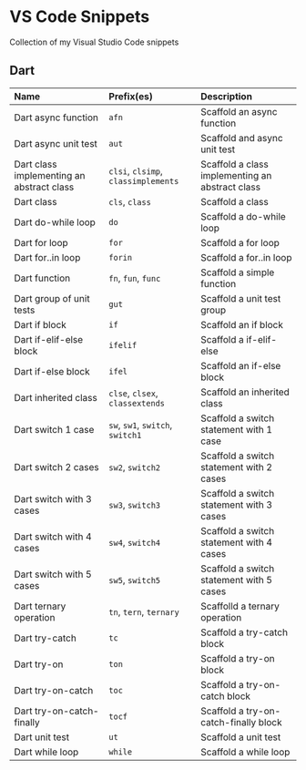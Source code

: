 # VS Code Snippets

Collection of my Visual Studio Code snippets

## Dart

| Name                                      | Prefix(es)                          | Description                                     |
| :---------------------------------------- | :---------------------------------- | :---------------------------------------------- |
| Dart async function                       | `afn`                               | Scaffold an async function                      |
| Dart async unit test                      | `aut`                               | Scaffold and async unit test                    |
| Dart class implementing an abstract class | `clsi`, `clsimp`, `classimplements` | Scaffold a class implementing an abstract class |
| Dart class                                | `cls`, `class`                      | Scaffold a class                                |
| Dart do-while loop                        | `do`                                | Scaffold a do-while loop                        |
| Dart for loop                             | `for`                               | Scaffold a for loop                             |
| Dart for..in loop                         | `forin`                             | Scaffold a for..in loop                         |
| Dart function                             | `fn`, `fun`, `func`                 | Scaffold a simple function                      |
| Dart group of unit tests                  | `gut`                               | Scaffold a unit test group                      |
| Dart if block                             | `if`                                | Scaffold an if block                            |
| Dart if-elif-else block                   | `ifelif`                            | Scaffold a if-elif-else                         |
| Dart if-else block                        | `ifel`                              | Scaffold an if-else block                       |
| Dart inherited class                      | `clse`, `clsex`, `classextends`     | Scaffold an inherited class                     |
| Dart switch 1 case                        | `sw`, `sw1`, `switch`, `switch1`    | Scaffold a switch statement with 1 case         |
| Dart switch 2 cases                       | `sw2`, `switch2`                    | Scaffold a switch statement with 2 cases        |
| Dart switch with 3 cases                  | `sw3`, `switch3`                    | Scaffold a switch statement with 3 cases        |
| Dart switch with 4 cases                  | `sw4`, `switch4`                    | Scaffold a switch statement with 4 cases        |
| Dart switch with 5 cases                  | `sw5`, `switch5`                    | Scaffold a switch statement with 5 cases        |
| Dart ternary operation                    | `tn`, `tern`, `ternary`             | Scaffolld a ternary operation                   |
| Dart try-catch                            | `tc`                                | Scaffold a try-catch block                      |
| Dart try-on                               | `ton`                               | Scaffold a try-on block                         |
| Dart try-on-catch                         | `toc`                               | Scaffold a try-on-catch block                   |
| Dart try-on-catch-finally                 | `tocf`                              | Scaffold a try-on-catch-finally block           |
| Dart unit test                            | `ut`                                | Scaffold a unit test                            |
| Dart while loop                           | `while`                             | Scaffold a while loop                           |
